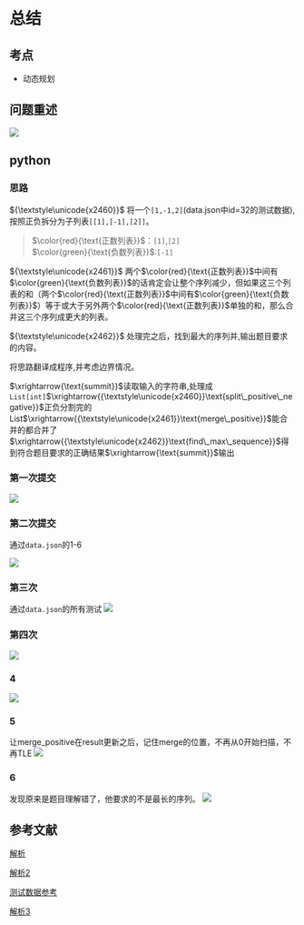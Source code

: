 # 总结
## 考点
- 动态规划

## 问题重述
![](https://raw.githubusercontent.com/ednow/cloudimg/main/githubio/20210627125201.png)

## python
### 思路
${\textstyle\unicode{x2460}}$  将一个`[1,-1,2]`(data.json中id=32的测试数据),按照正负拆分为子列表`[[1],[-1],[2]]`。
> $\color{red}{\text{正数列表}}$：`[1]`,`[2]`  
> $\color{green}{\text{负数列表}}$:`[-1]`


${\textstyle\unicode{x2461}}$ 两个$\color{red}{\text{正数列表}}$中间有$\color{green}{\text{负数列表}}$的话肯定会让整个序列减少，但如果这三个列表的和（两个$\color{red}{\text{正数列表}}$中间有$\color{green}{\text{负数列表}}$）等于或大于另外两个$\color{red}{\text{正数列表}}$单独的和，那么合并这三个序列成更大的列表。

${\textstyle\unicode{x2462}}$ 处理完之后，找到最大的序列并,输出题目要求的内容。

将思路翻译成程序,并考虑边界情况。

$\xrightarrow{\text{summit}}$读取输入的字符串,处理成`List[int]`$\xrightarrow{{\textstyle\unicode{x2460}}\text{split\_positive\_negative}}$正负分割完的List$\xrightarrow{{\textstyle\unicode{x2461}}\text{merge\_positive}}$能合并的都合并了$\xrightarrow{{\textstyle\unicode{x2462}}\text{find\_max\_sequence}}$得到符合题目要求的正确结果$\xrightarrow{\text{summit}}$输出

### 第一次提交
![](https://raw.githubusercontent.com/ednow/cloudimg/main/githubio/20210628210606.png)


### 第二次提交
通过`data.json`的1-6

![](https://raw.githubusercontent.com/ednow/cloudimg/main/githubio/20210628212537.png)

### 第三次
通过`data.json`的所有测试
![](https://raw.githubusercontent.com/ednow/cloudimg/main/githubio/20210629003333.png)
### 第四次
![](https://raw.githubusercontent.com/ednow/cloudimg/main/githubio/20210629004841.png)

### 4
![](https://raw.githubusercontent.com/ednow/cloudimg/main/githubio/20210629011516.png)

### 5
让merge_positive在result更新之后，记住merge的位置，不再从0开始扫描，不再TLE
![](https://raw.githubusercontent.com/ednow/cloudimg/main/githubio/20210629150348.png)

### 6
发现原来是题目理解错了，他要求的不是最长的序列。
![](https://raw.githubusercontent.com/ednow/cloudimg/main/githubio/20210629171544.png)

## 参考文献
[解析](https://blog.csdn.net/qq_43647628/article/details/104930219)

[解析2](https://blog.csdn.net/S_999999/article/details/88043852)

[测试数据参考](https://blog.csdn.net/qq_42672532/article/details/102641396)

[解析3](https://blog.csdn.net/Joyceyang_999/article/details/81872970)